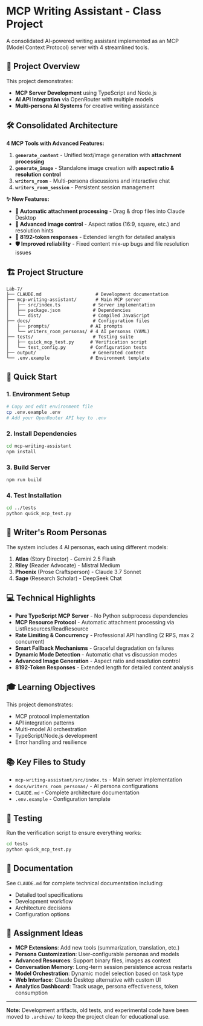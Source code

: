# MCP Writing Assistant - Class Project

A consolidated AI-powered writing assistant implemented as an MCP (Model Context Protocol) server with 4 streamlined tools.

## 🎯 Project Overview

This project demonstrates:
- **MCP Server Development** using TypeScript and Node.js
- **AI API Integration** via OpenRouter with multiple models
- **Multi-persona AI Systems** for creative writing assistance

## 🛠️ Consolidated Architecture 

**4 MCP Tools with Advanced Features:**

1. **`generate_content`** - Unified text/image generation with **attachment processing**
2. **`generate_image`** - Standalone image creation with **aspect ratio & resolution control**  
3. **`writers_room`** - Multi-persona discussions and interactive chat
4. **`writers_room_session`** - Persistent session management

**✨ New Features:**
- **🔗 Automatic attachment processing** - Drag & drop files into Claude Desktop
- **📐 Advanced image control** - Aspect ratios (16:9, square, etc.) and resolution hints
- **📝 8192-token responses** - Extended length for detailed analysis
- **🛡️ Improved reliability** - Fixed content mix-up bugs and file resolution issues

## 🏗️ Project Structure

```
Lab-7/
├── CLAUDE.md                    # Development documentation
├── mcp-writing-assistant/       # Main MCP server
│   ├── src/index.ts            # Server implementation
│   ├── package.json            # Dependencies
│   └── dist/                   # Compiled JavaScript
├── docs/                       # Configuration files
│   ├── prompts/               # AI prompts
│   └── writers_room_personas/ # 4 AI personas (YAML)
├── tests/                      # Testing suite
│   ├── quick_mcp_test.py      # Verification script
│   └── test_config.py         # Configuration tests
├── output/                     # Generated content
└── .env.example               # Environment template
```

## 🚀 Quick Start

### 1. Environment Setup
```bash
# Copy and edit environment file
cp .env.example .env
# Add your OpenRouter API key to .env
```

### 2. Install Dependencies
```bash
cd mcp-writing-assistant
npm install
```

### 3. Build Server
```bash
npm run build
```

### 4. Test Installation
```bash
cd ../tests
python quick_mcp_test.py
```

## 🤖 Writer's Room Personas

The system includes 4 AI personas, each using different models:

1. **Atlas** (Story Director) - Gemini 2.5 Flash
2. **Riley** (Reader Advocate) - Mistral Medium  
3. **Phoenix** (Prose Craftsperson) - Claude 3.7 Sonnet
4. **Sage** (Research Scholar) - DeepSeek Chat

## 💻 Technical Highlights

- **Pure TypeScript MCP Server** - No Python subprocess dependencies
- **MCP Resource Protocol** - Automatic attachment processing via ListResources/ReadResource
- **Rate Limiting & Concurrency** - Professional API handling (2 RPS, max 2 concurrent)
- **Smart Fallback Mechanisms** - Graceful degradation on failures
- **Dynamic Mode Detection** - Automatic chat vs discussion modes
- **Advanced Image Generation** - Aspect ratio and resolution control
- **8192-Token Responses** - Extended length for detailed content analysis

## 🎓 Learning Objectives

This project demonstrates:
- MCP protocol implementation
- API integration patterns
- Multi-model AI orchestration
- TypeScript/Node.js development
- Error handling and resilience

## 📚 Key Files to Study

- `mcp-writing-assistant/src/index.ts` - Main server implementation
- `docs/writers_room_personas/` - AI persona configurations
- `CLAUDE.md` - Complete architecture documentation
- `.env.example` - Configuration template

## 🧪 Testing

Run the verification script to ensure everything works:
```bash
cd tests
python quick_mcp_test.py
```

## 📖 Documentation

See `CLAUDE.md` for complete technical documentation including:
- Detailed tool specifications
- Development workflow
- Architecture decisions
- Configuration options

## 🎯 Assignment Ideas

- **MCP Extensions**: Add new tools (summarization, translation, etc.)
- **Persona Customization**: User-configurable personas and models  
- **Advanced Resources**: Support binary files, images as context
- **Conversation Memory**: Long-term session persistence across restarts
- **Model Orchestration**: Dynamic model selection based on task type
- **Web Interface**: Claude Desktop alternative with custom UI
- **Analytics Dashboard**: Track usage, persona effectiveness, token consumption

---

**Note:** Development artifacts, old tests, and experimental code have been moved to `.archive/` to keep the project clean for educational use.